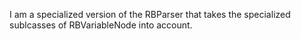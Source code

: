 I am a specialized version of the RBParser that takes the specialized sublcasses of RBVariableNode into account.